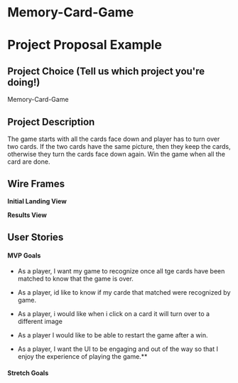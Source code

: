 # Memory-Card-Game


# Project Proposal Example

## Project Choice (Tell us which project you're doing!)

Memory-Card-Game

## Project Description 

The game starts with all the cards face down and player has to turn over two cards. If the two cards have the same picture, then they keep the cards, otherwise they turn the cards face down again. Win the game when all the card are done.


## Wire Frames

**Initial Landing View**



**Results View**


## User Stories

#### MVP Goals

- As a player, I want my game to recognize once all tge cards have been matched to know that the game is over.

- As a player, id like to know if my carde that matched were recognized by game.
- As a player, i would like when i click on a card it will turn over to a different image

- As a player I would like to be able to restart the game after a win.

- As a player, I want the UI to be engaging and out of the way so that I enjoy the experience of playing the game.\*\*

#### Stretch Goals



